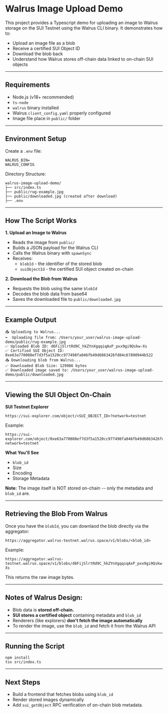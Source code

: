 # Walrus Image Upload Demo 

This project provides a Typescript demo for uploading an image to Walrus storage on the SUI Testnet using the Walrus CLI binary. It demonstrates how to: 

- Upload an image file as a blob
- Receive a certified SUI Object ID
- Download the blob back 
- Understand how Walrus stores off-chain data linked to on-chain SUI objects

---

## Requirements 
- Node.js (v18+ recommended)
- ```ts-node```
- ```walrus``` binary installed 
- Walrus ```client_config.yaml``` properly configured 
- Image file place in ```public/``` folder 

---

## Environment Setup 
Create a ```.env``` file: 
```
WALRUS_BIN=
WALRUS_CONFIG
```

Directory Structure: 
```
walrus-image-upload-demo/
├── src/index.ts
├── public/rug-example.jpg
├── public/downloaded.jpg (created after download)
├── .env
```

---
## How The Script Works 
**1. Upload an Image to Walrus**
- Reads the image from ```public/```
- Builds a JSON payload for the Walrus CLI 
- Calls the Walrus binary with ```spawnSync```
- Receives: 
    - ```blobId``` - the identifier of the stored blob
    - ```suiObjectId``` - the certified SUI object created on-chain

**2. Download the Blob from Walrus**
- Requests the blob using the same ```blobId```
- Decodes the blob data from base64
- Saves the downloaded file to ```public/downloaded.jpg```

---

## Example Output 
```
📤 Uploading to Walrus...
➡️  Uploading file from: /Users/your_user/walrus-image-upload-demo/public/rug-example.jpg
✅ Uploaded Blob ID: d6FijSlrtRd9C_hkZYnXgqqiqAxP_pxx9gi9Qskw-Xs
✅ Certified SUI Object ID: 0xe63a770088ef7d3f5a1520cc977498fa046fb49d6863426fd84c67890944b522
📥 Downloading blob from Walrus...
✅ Downloaded Blob Size: 129986 bytes
✅ Downloaded image saved to: /Users/your_user/walrus-image-upload-demo/public/downloaded.jpg
```

--- 

## Viewing the SUI Object On-Chain
**SUI Testnet Explorer**
```
https://sui-explorer.com/object/<SUI_OBJECT_ID>?network=testnet
```

Example: 
```
https://sui-explorer.com/object/0xe63a770088ef7d3f5a1520cc977498fa046fb49d6863426fd84c67890944b522?network=testnet
```

**What You'll See**
- ```blob_id```
- Size 
- Encoding
- Storage Metadata

**Note:** The image itself is NOT stored on-chain -- only the metadata and ```blob_id``` are. 

---

## Retrieving the Blob From Walrus 

Once you have the ```blobId```, you can downlaod the blob directly via the aggregator: 

```
https://aggregator.walrus-testnet.walrus.space/v1/blobs/<blob_id>
```

Example: 
```
https://aggregator.walrus-testnet.walrus.space/v1/blobs/d6FijSlrtRd9C_hkZYnXgqqiqAxP_pxx9gi9Qskw-Xs
```

This returns the raw image bytes. 

--- 

## Notes of Walrus Design: 
- Blob data is **stored off-chain.**
- **SUI stores a certified object** containing metadata and ```blob_id```
- Renderers (like explorers) **don't fetch the image automatically**
- To render the image, use the ```blob_id``` and fetch it from the Walrus API

---

## Running the Script 
```
npm install 
tsx src/index.ts
```

---

## Next Steps 
- Build a frontend that fetches blobs using ```blob_id```
- Render stored images dynamically 
- Add ```sui_getObject``` RPC verification of on-chain blob metadata. 
